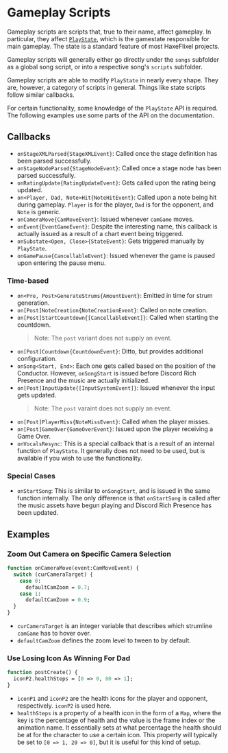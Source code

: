 # Gameplay Scripts

Gameplay scripts are scripts that, true to their name, affect gameplay. In
particular, they affect
[`PlayState`](https://codename-engine.com/api-docs/funkin/game/PlayState),
which is the gamestate responsible for main gameplay. The state is a standard
feature of most HaxeFlixel projects.

Gameplay scripts will generally either go directly under the `songs` subfolder
as a global song script, or into a respective song's `scripts` subfolder.

Gameplay scripts are able to modify `PlayState` in nearly every shape. They are,
however, a category of scripts in general. Things like state scripts follow
similar callbacks.

For certain functionality, some knowledge of the `PlayState` API is required.
The following examples use some parts of the API on the documentation.

## Callbacks

* `onStageXMLParsed{StageXMLEvent}`: Called once the stage definition has been
  parsed successfully.
* `onStageNodeParsed{StageNodeEvent}`: Called once a stage node has been
  parsed successfully.
* `onRatingUpdate{RatingUpdateEvent}`: Gets called upon the rating being
  updated.
* `on<Player, Dad, Note>Hit{NoteHitEvent}`: Called upon a note being hit
  during gameplay. `Player` is for the player, `Dad` is for the opponent,
  and `Note` is generic.
* `onCameraMove{CamMoveEvent}`: Issued whenever `camGame` moves.
* `onEvent{EventGameEvent}`: Despite the interesting name, this callback is
  actually issued as a result of a chart event being triggered.
* `onSubstate<Open, Close>{StateEvent}`: Gets triggered manually by
  `PlayState`.
* `onGamePause{CancellableEvent}`: Issued whenever the game is paused upon
  entering the pause menu.

### Time-based

* `on<Pre, Post>GenerateStrums{AmountEvent}`: Emitted in time for strum
  generation.
* `on[Post]NoteCreation{NoteCreationEvent}`: Called on note creation.
* `on[Post]StartCountdown{[CancellableEvent]}`: Called when starting the
  countdown.
  > Note: The `post` variant does not supply an event.
* `on[Post]Countdown{CountdownEvent}`: Ditto, but provides additional
  configuration.
* `onSong<Start, End>`: Each one gets called based on the position of the
  Conductor. However, `onSongStart` is issued before Discord Rich Presence and
  the music are actually initialized.
* `on[Post]InputUpdate{[InputSystemEvent]}`: Issued whenever the input gets
  updated.
  > Note: The `post` varaint does not supply an event.
* `on[Post]PlayerMiss{NoteMissEvent}`: Called when the player misses.
* `on[Post]GameOver{GameOverEvent}`: Issued upon the player receiving a Game
  Over.
* `onVocalsResync`: This is a special callback that is a result of an internal
  function of `PlayState`. It generally does not need to be used, but is
  available if you wish to use the functionality.

### Special Cases

* `onStartSong`: This is similar to `onSongStart`, and is issued in the same
  function internally. The only difference is that `onStartSong` is called
  after the music assets have begun playing and Discord Rich Presence has
  been updated.

## Examples

### Zoom Out Camera on Specific Camera Selection

```haxe
function onCameraMove(event:CamMoveEvent) {
  switch (curCameraTarget) {
    case 0:
      defaultCamZoom = 0.7;
    case 1:
      defaultCamZoom = 0.9;
  }
}
```

* `curCameraTarget` is an integer variable that describes which strumline
  `camGame` has to hover over.
* `defaultCamZoom` defines the zoom level to tween to by default.

### Use Losing Icon As Winning For Dad

```haxe
function postCreate() {
  iconP2.healthSteps = [0 => 0, 80 => 1];
}
```

* `iconP1` and `iconP2` are the health icons for the player and opponent,
  respectively. `iconP2` is used here.
* `healthSteps` is a property of a health icon in the form of a `Map`, where
  the key is the percentage of health and the value is the frame index or the
  animation name. It essentially sets at what percentage the health should be
  at for the character to use a certain icon. This property will typically be
  set to `[0 => 1, 20 => 0]`, but it is useful for this kind of setup.
